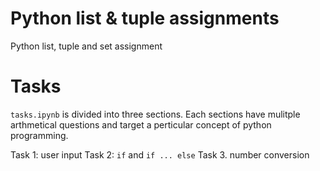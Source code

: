 # Python list & tuple assignments
Python list, tuple and set assignment

# Tasks
`tasks.ipynb` is divided into three sections. Each sections have mulitple arthmetical questions and target a perticular concept of python programming.

Task 1: user input
Task 2: `if` and `if ... else`
Task 3. number conversion
